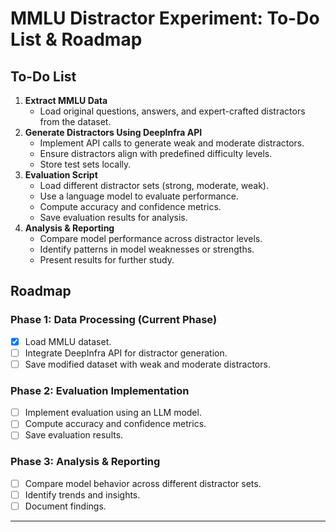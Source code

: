# MMLU Distractor Experiment: To-Do List & Roadmap

## To-Do List
1. **Extract MMLU Data**
   - Load original questions, answers, and expert-crafted distractors from the dataset.
2. **Generate Distractors Using DeepInfra API**
   - Implement API calls to generate weak and moderate distractors.
   - Ensure distractors align with predefined difficulty levels.
   - Store test sets locally.
3. **Evaluation Script**
   - Load different distractor sets (strong, moderate, weak).
   - Use a language model to evaluate performance.
   - Compute accuracy and confidence metrics.
   - Save evaluation results for analysis.
4. **Analysis & Reporting**
   - Compare model performance across distractor levels.
   - Identify patterns in model weaknesses or strengths.
   - Present results for further study.

## Roadmap
### Phase 1: Data Processing (Current Phase)
- [x] Load MMLU dataset.
- [ ] Integrate DeepInfra API for distractor generation.
- [ ] Save modified dataset with weak and moderate distractors.

### Phase 2: Evaluation Implementation
- [ ] Implement evaluation using an LLM model.
- [ ] Compute accuracy and confidence metrics.
- [ ] Save evaluation results.

### Phase 3: Analysis & Reporting
- [ ] Compare model behavior across different distractor sets.
- [ ] Identify trends and insights.
- [ ] Document findings.

---
